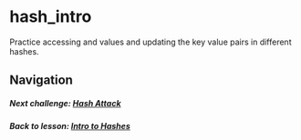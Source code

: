 # hash_intro
Practice accessing and values and updating the key value pairs in different hashes. 

## Navigation  
##### Next challenge: [Hash Attack](https://github.com/Coderdotnew/intro_web_apps_acp/tree/master/10_class/02_intro_to_hashes/code/02_hash_attack)
##### Back to lesson: [Intro to Hashes](https://github.com/Coderdotnew/intro_web_apps_acp/tree/master/10_class/02_intro_to_hashes)  